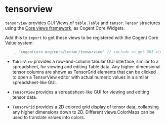 # tensorview

`tensorview` provides GUI Views of `table.Table` and `tensor.Tensor` structures using the [Core views framework](https://cogentcore.org/core/views), as Cogent Core Widgets.

Add this to `import` to get these views to be registered with the Cogent Core Value system:

```Go
	_ "cogentcore.org/core/tensor/tensorview" // include to get GUI views
```

* `TableView` provides a row-and-column tabular GUI interface, similar to a spreadsheet, for viewing and editing Table data.  Any higher-dimensional tensor columns are shown as TensorGrid elements that can be clicked to open a TensorView editor with actual numeric values in a similar spreadsheet-like GUI.

* `TensorView` provides a spreadsheet-like GUI for viewing and editing tensor data.

* `TensorGrid` provides a 2D colored grid display of tensor data, collapsing any higher dimensions down to 2D.  Different views.ColorMaps can be used to translate values into colors.


